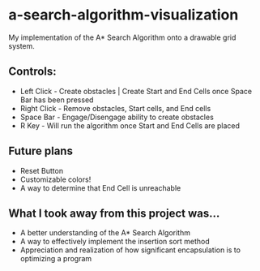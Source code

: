 # a-search-algorithm-visualization
My implementation of the A* Search Algorithm onto a drawable grid system. 
## Controls: 
- Left Click - Create obstacles | Create Start and End Cells once Space Bar has been pressed
- Right Click - Remove obstacles, Start cells, and End cells
- Space Bar - Engage/Disengage ability to create obstacles
- R Key - Will run the algorithm once Start and End Cells are placed
## Future plans
- Reset Button
- Customizable colors!
- A way to determine that End Cell is unreachable
## What I took away from this project was...
- A better understanding of the A* Search Algorithm
- A way to effectively implement the insertion sort method
- Appreciation and realization of how significant encapsulation is to optimizing a program
